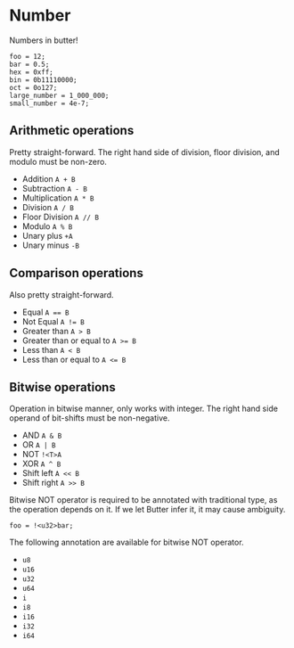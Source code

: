 # Number

Numbers in butter!

```butter
foo = 12;
bar = 0.5;
hex = 0xff;
bin = 0b11110000;
oct = 0o127;
large_number = 1_000_000;
small_number = 4e-7;
```

## Arithmetic operations

Pretty straight-forward. The right hand side of division, floor division, and modulo must be non-zero.

- Addition `A + B`
- Subtraction `A - B`
- Multiplication `A * B`
- Division `A / B`
- Floor Division `A // B`
- Modulo `A % B`
- Unary plus `+A`
- Unary minus `-B`

## Comparison operations

Also pretty straight-forward.

- Equal `A == B`
- Not Equal `A != B`
- Greater than `A > B`
- Greater than or equal to `A >= B`
- Less than `A < B`
- Less than or equal to `A <= B`

## Bitwise operations

Operation in bitwise manner, only works with integer. The right hand side operand of bit-shifts must be non-negative.

- AND `A & B`
- OR `A | B`
- NOT `!<T>A`
- XOR `A ^ B`
- Shift left `A << B`
- Shift right `A >> B`

Bitwise NOT operator is required to be annotated with traditional type, as the operation depends on it. If we let Butter infer it, it may cause ambiguity.

```butter
foo = !<u32>bar;
```

The following annotation are available for bitwise NOT operator.

- `u8`
- `u16`
- `u32`
- `u64`
- `i`
- `i8`
- `i16`
- `i32`
- `i64`
